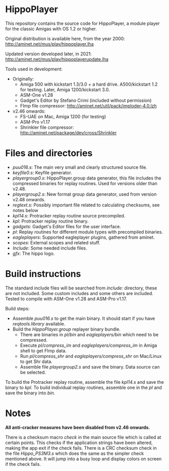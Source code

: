 # HippoPlayer

This repository contains the source code for HippoPlayer, a module player for the classic Amigas with OS 1.2 or higher. 

Original distribution is available here, from the year 2000: http://aminet.net/mus/play/hippoplayer.lha

Updated version developed later, in 2021: http://aminet.net/mus/play/hippoplayerupdate.lha

Tools used in development:
  * Originally:
    * Amiga 500 with kickstart 1.3/3.0 + a hard drive. A500/kickstart 1.2 for testing. Later, Amiga 1200/kickstart 3.0.
    * ASM-One v1.28
    * Gadget's Editor by Stefano Crimi (included without permission)
    * FImp file compressor: http://aminet.net/util/pack/imploder-4.0.lzh
  * v2.46 onwards:
    * FS-UAE on Mac, Amiga 1200 (for testing)
    * ASM-Pro v1.17
    * Shrinkler file compressor: http://aminet.net/package/dev/cross/Shrinkler
  
# Files and directories

* _puu016.s_: The main very small and clearly structured source file. 
* _keyfile0.s_: Keyfile generator.
* _playergroup0.s_: HippoPlayer.group data generator, this file includes the compressed binaries for replay routines. Used for versions older than v2.48.
* _playergroup2.s_: New format group data generator, used from version v2.48 onwards. 
* _regtext.s_: Possibly important file related to calculating checksums, see notes below
* _kpl14.s_: Protracker replay routine source precompiled.
* _kpl_: Protracker replay routine binary.
* _gadgets_: Gadget's Editor files for the user interface.
* _pl_: Replay routines for different module types with precompiled binaries.
* _eagleplayers_: Supported eagleplayer plugins, gathered from aminet.
* _scopes_: External scopes and related stuff.
* _Include_: Some needed include files.
* _gfx_: The hippo logo.

# Build instructions

The standard include files will be searched from _include:_ directory, these are not included.
Some custom includes and some others are included. Tested to compile with ASM-One v1.28 and ASM-Pro v1.17. 

Build steps:
- Assemble _puu016.s_ to get the main binary.  It should start if you have _reqtools.library_ available. 
- Build the _HippoPlayer.group_ replayer binary bundle.
  - There are binaries in *pl/bin* and *eagleplayers/bin* which need to be compressed.
  - Execute *pl/compress_im* and *eagleplayers/compress_im* in Amiga shell to get FImp data.
  - Run *pl/compress_shr* and *eagleplayers/compress_shr* on Mac/Linux to get Shr data.
  - Assemble file _playergroup2.s_ and save the binary. Data source can be selected. 
  
To build the Protracker replay routine, assemble the file _kpl14.s_ and save the binary to _kpl_. To build individual replay routines, assemble one in the _pl_ and save the binary into _bin_.

# Notes

**All anti-cracker measures have been disabled from v2.46 onwards.**

There is a checksum macro _check_ in the main source file which is called at certain points. 
This checks if the application strings have been altered, making the app exit if
the check fails. 
There is a CRC checksum check in the file _Hippo_PS3M3.s_ which does the same as the simpler check mentioned above. It will jump into a busy loop and display colors on screen if the check fails.
